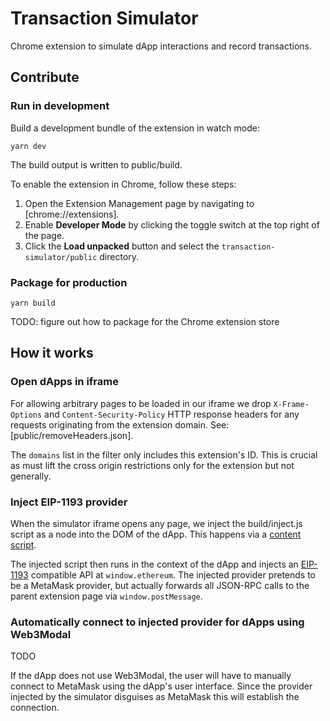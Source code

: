 # Transaction Simulator

Chrome extension to simulate dApp interactions and record transactions.

## Contribute

### Run in development

Build a development bundle of the extension in watch mode:

```
yarn dev
```

The build output is written to public/build.

To enable the extension in Chrome, follow these steps:

1. Open the Extension Management page by navigating to [chrome://extensions].
2. Enable **Developer Mode** by clicking the toggle switch at the top right of the page.
3. Click the **Load unpacked** button and select the `transaction-simulator/public` directory.

### Package for production

```
yarn build
```

TODO: figure out how to package for the Chrome extension store

## How it works

### Open dApps in iframe

For allowing arbitrary pages to be loaded in our iframe we drop `X-Frame-Options` and `Content-Security-Policy` HTTP response headers for any requests originating from the extension domain. See: [public/removeHeaders.json].

The `domains` list in the filter only includes this extension's ID.
This is crucial as must lift the cross origin restrictions only for the extension but not generally.

### Inject EIP-1193 provider

When the simulator iframe opens any page, we inject the build/inject.js script as a node into the DOM of the dApp.
This happens via a [content script](https://developer.chrome.com/docs/extensions/mv3/content_scripts/).

The injected script then runs in the context of the dApp and injects an [EIP-1193](https://eips.ethereum.org/EIPS/eip-1193) compatible API at `window.ethereum`.
The injected provider pretends to be a MetaMask provider, but actually forwards all JSON-RPC calls to the parent extension page via `window.postMessage`.

### Automatically connect to injected provider for dApps using Web3Modal

TODO

If the dApp does not use Web3Modal, the user will have to manually connect to MetaMask using the dApp's user interface.
Since the provider injected by the simulator disguises as MetaMask this will establish the connection.

###
